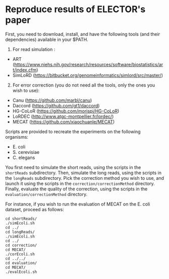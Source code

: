 Reproduce results of ELECTOR's paper
===================================

First, you need to download, install, and have the following tools (and their dependencies) available in your $PATH.

1) For read simulation :

* ART (https://www.niehs.nih.gov/research/resources/software/biostatistics/art/index.cfm)
* SimLoRD (https://bitbucket.org/genomeinformatics/simlord/src/master/)

2) For error correction (you do not need all the tools, only the ones you wish to use):

* Canu (https://github.com/marbl/canu)
* Daccord (https://github.com/gt1/daccord)
* HG-CoLoR (https://github.com/morispi/HG-CoLoR)
* LoRDEC (http://www.atgc-montpellier.fr/lordec/)
* MECAT (https://github.com/xiaochuanle/MECAT)

Scripts are provided to recreate the experiments on the following organisms:

* E. coli
* S. cerevisiae
* C. elegans

You first need to simulate the short reads, using the scripts in the ``shortReads`` subdirectory.
Then, simulate the long reads, using the scripts in the ``longReads`` subdirectory.
Pick the correction method you wish to use, and launch it using the scripts in the ``correction/correctionMethod`` directory.
Finally, evaluate the quality of the correction, using the scripts in the ``evaluation/correctionMethod`` directory.

For instance, if you wish to run the evaluation of MECAT on the E. coli dataset, proceed as follows:

	cd shortReads/
	./simEcoli.sh
	cd ../
	cd longReads/
	./simEcoli.sh
	cd ../
	cd correction/
	cd MECAT/
	./corEcoli.sh
	cd ../../
	cd evaluation/
	cd MECAT/
	./evalEcoli.sh
